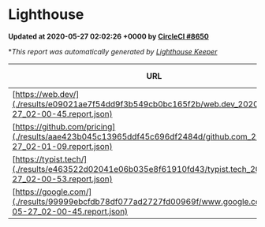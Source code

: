 
# Lighthouse

**Updated at 2020-05-27 02:02:26 +0000 by [CircleCI #8650](https://circleci.com/gh/ItinerisLtd/lighthouse-keeper-example/8650)**

**This report was automatically generated by [Lighthouse Keeper](https://github.com/itinerisltd/lighthouse-keeper)*

| URL | Performance | Accessibility | Best Practices | SEO | PWA | Updated At |
| --- | --- | --- | --- | --- | --- | --- |
| [https://web.dev/](./results/e09021ae7f54dd9f3b549cb0bc165f2b/web.dev_2020-05-27_02-00-45.report.json) | 0.86 | 1 |  | 0.99 | 0.75 | 2020-05-27T02:00:45.625Z |
| [https://github.com/pricing](./results/aae423b045c13965ddf45c696df2484d/github.com_2020-05-27_02-01-09.report.json) | 0.52 | 0.96 | 1 | 1 | 0.54 | 2020-05-27T02:01:09.853Z |
| [https://typist.tech/](./results/e463522d02041e06b035e8f61910fd43/typist.tech_2020-05-27_02-00-53.report.json) | 0.87 | 0.92 | 0.92 | 0.98 | 0.57 | 2020-05-27T02:00:53.034Z |
| [https://google.com/](./results/99999ebcfdb78df077ad2727fd00969f/www.google.com_2020-05-27_02-00-45.report.json) | 0.91 | 0.9 | 1 | 0.92 | 0.54 | 2020-05-27T02:00:45.911Z |
